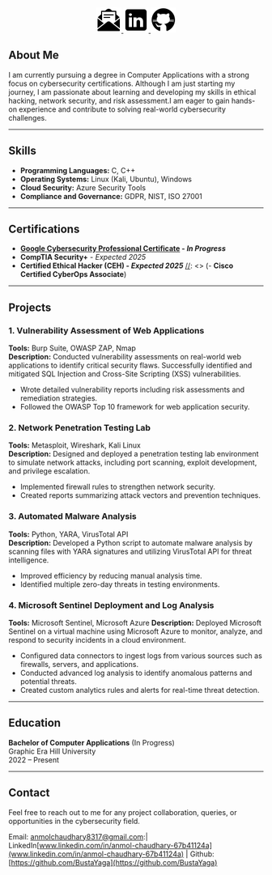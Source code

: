 <p align="center">
  <a href="mailto:anmolchaudhary8317@gmail.com">
    <img src="email_black.png" alt="Email">
  </a>
  <a href="https://linkedin.com/in/anmol-chaudhary-67b41124a">
    <img src="linkedin_black.png" alt="LinkedIn">
  </a>
  <a href="https://github.com/BustaYaga">
    <img src="github_black.png" alt="Github">
  </a>
</p>

## **About Me**

I am currently pursuing a degree in Computer Applications with a strong focus on cybersecurity certifications. Although
I am just starting my journey, I am passionate about learning and developing my skills in ethical hacking, network
security, and risk assessment.I am eager to gain hands-on experience and contribute to solving real-world cybersecurity challenges.


---

## **Skills**

[//]: <> (- **Penetration Testing:** Nmap, Metasploit, Burp Suite, Wireshark)
[//]: <> (- **Network Security:** Firewalls, IDS/IPS, VPN, Network Protocols)
[//]: <> (- **Web Security:** OWASP Top 10, SQL Injection, Cross-Site Scripting or XSS)
[//]: <> (- **Digital Forensics:** Autopsy, FTK, EnCase)
- **Programming Languages:** C, C++
- **Operating Systems:** Linux (Kali, Ubuntu), Windows
- **Cloud Security:** Azure Security Tools
- **Compliance and Governance:** GDPR, NIST, ISO 27001

---

## **Certifications**

- **[Google Cybersecurity Professional Certificate](https://www.coursera.org/professional-certificates/google-cybersecurity) - *In Progress***
- **CompTIA Security+** - *Expected 2025*
- **Certified Ethical Hacker (CEH) - *Expected 2025***
[//]: <> (- **Cisco Certified CyberOps Associate**)

---

## **Projects**

### **1. Vulnerability Assessment of Web Applications**
**Tools:** Burp Suite, OWASP ZAP, Nmap  
**Description:** Conducted vulnerability assessments on real-world web applications to identify critical security flaws. Successfully identified and mitigated SQL Injection and Cross-Site Scripting (XSS) vulnerabilities.

- Wrote detailed vulnerability reports including risk assessments and remediation strategies.
- Followed the OWASP Top 10 framework for web application security.

### **2. Network Penetration Testing Lab**
**Tools:** Metasploit, Wireshark, Kali Linux  
**Description:** Designed and deployed a penetration testing lab environment to simulate network attacks, including port scanning, exploit development, and privilege escalation.

- Implemented firewall rules to strengthen network security.
- Created reports summarizing attack vectors and prevention techniques.

### **3. Automated Malware Analysis**
**Tools:** Python, YARA, VirusTotal API  
**Description:** Developed a Python script to automate malware analysis by scanning files with YARA signatures and utilizing VirusTotal API for threat intelligence.

- Improved efficiency by reducing manual analysis time.
- Identified multiple zero-day threats in testing environments.

### **4. Microsoft Sentinel Deployment and Log Analysis**

**Tools:** Microsoft Sentinel, Microsoft Azure
**Description:** Deployed Microsoft Sentinel on a virtual machine using Microsoft Azure to monitor, analyze, and respond to security incidents in a cloud environment.
- Configured data connectors to ingest logs from various sources such as firewalls, servers, and applications.
- Conducted advanced log analysis to identify anomalous patterns and potential threats.
- Created custom analytics rules and alerts for real-time threat detection.
---

## **Education**

**Bachelor of Computer Applications** (In Progress)  
Graphic Era Hill University  
2022 – Present

---

## **Contact**

Feel free to reach out to me for any project collaboration, queries, or opportunities in the cybersecurity field.

Email: [anmolchaudhary8317@gmail.com](mailto:anmolchaudhary8317@gmail.com):| LinkedIn[www.linkedin.com/in/anmol-chaudhary-67b41124a](www.linkedin.com/in/anmol-chaudhary-67b41124a) | Github: [https://github.com/BustaYaga](https://github.com/BustaYaga)
